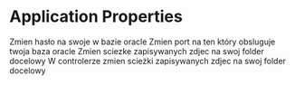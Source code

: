 # Application Properties
Zmien hasło na swoje w bazie oracle
Zmien port na ten który obsluguje twoja baza oracle
Zmien sciezke zapisywanych zdjec na swoj folder docelowy
W controlerze zmien scieżki zapisywanych zdjec na swoj folder docelowy
